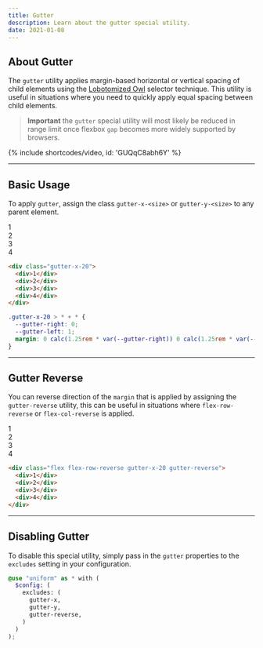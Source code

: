 ```yaml
---
title: Gutter
description: Learn about the gutter special utility.
date: 2021-01-08
---
```


## About Gutter

The `gutter` utility applies margin-based horizontal or vertical spacing of child elements using the [Lobotomized Owl](https://alistapart.com/article/axiomatic-css-and-lobotomized-owls/) selector technique. This utility is useful in situations where you need to quickly apply equal spacing between child elements.

> **Important** the `gutter` special utility will most likely be reduced in range limit once flexbox `gap` becomes more widely supported by browsers.

{% include shortcodes/video, id: 'GUQqC8abh6Y' %}

---

## Basic Usage

To apply `gutter`, assign the class `gutter-x-<size>` or `gutter-y-<size>` to any parent element.

<div class="flex radius-md bg-gray-50 p-20 gutter-x-20 mb-20">
  <div class="flex align-items-center justify-content-center w-40 h-40 radius-sm bg-gray-500 color-white">1</div>
  <div class="flex align-items-center justify-content-center w-40 h-40 radius-sm bg-gray-500 color-white">2</div>
  <div class="flex align-items-center justify-content-center w-40 h-40 radius-sm bg-gray-500 color-white">3</div>
  <div class="flex align-items-center justify-content-center w-40 h-40 radius-sm bg-gray-500 color-white">4</div>
</div>

```html
<div class="gutter-x-20">
  <div>1</div>
  <div>2</div>
  <div>3</div>
  <div>4</div>
</div>
```

```css
.gutter-x-20 > * + * {
  --gutter-right: 0;
  --gutter-left: 1;
  margin: 0 calc(1.25rem * var(--gutter-right)) 0 calc(1.25rem * var(--gutter-left));
}
```

---

## Gutter Reverse

You can reverse direction of the `margin` that is applied by assigning the `gutter-reverse` utility, this can be useful in situations where `flex-row-reverse` or `flex-col-reverse` is applied.

<div class="flex flex-row-reverse radius-md bg-gray-50 p-20 gutter-x-20 gutter-reverse mb-20">
  <div class="flex align-items-center justify-content-center w-40 h-40 radius-sm bg-gray-500 color-white">1</div>
  <div class="flex align-items-center justify-content-center w-40 h-40 radius-sm bg-gray-500 color-white">2</div>
  <div class="flex align-items-center justify-content-center w-40 h-40 radius-sm bg-gray-500 color-white">3</div>
  <div class="flex align-items-center justify-content-center w-40 h-40 radius-sm bg-gray-500 color-white">4</div>
</div>

```html
<div class="flex flex-row-reverse gutter-x-20 gutter-reverse">
  <div>1</div>
  <div>2</div>
  <div>3</div>
  <div>4</div>
</div>
```

---

## Disabling Gutter

To disable this special utility, simply pass in the `gutter` properties to the `excludes` setting in your configuration.

```scss
@use "uniform" as * with (
  $config: (
    excludes: (
      gutter-x,
      gutter-y,
      gutter-reverse,     
    )
  )
);
```
